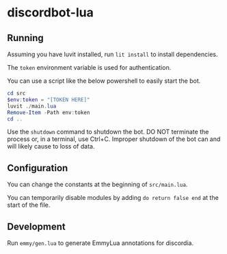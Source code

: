 # discordbot-lua

## Running

Assuming you have luvit installed, run `lit install` to install dependencies.

The `token` environment variable is used for authentication.

You can use a script like the below powershell to easily start the bot.

```powershell
cd src
$env:token = "[TOKEN HERE]"
luvit ./main.lua
Remove-Item -Path env:token
cd ..
```

Use the `shutdown` command to shutdown the bot. DO NOT terminate the process or, in a terminal, use Ctrl+C.
Improper shutdown of the bot can and will likely cause to loss of data.

## Configuration

You can change the constants at the beginning of `src/main.lua`.

You can temporarily disable modules by adding `do return false end` at the start of the file.

## Development

Run `emmy/gen.lua` to generate EmmyLua annotations for discordia. 
